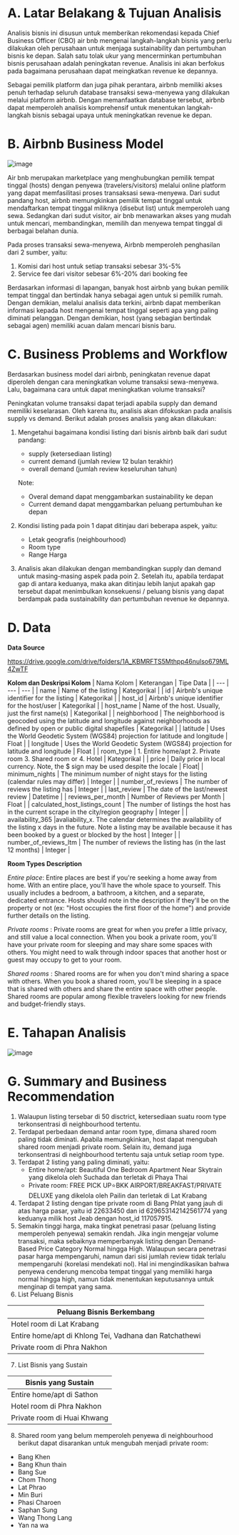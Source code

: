 # A. Latar Belakang & Tujuan Analisis

Analisis bisnis ini disusun untuk memberikan rekomendasi kepada Chief Business Officer (CBO) air bnb mengenai langkah-langkah bisnis yang perlu dilakukan oleh perusahaan untuk menjaga sustainability dan pertumbuhan bisnis ke depan. Salah satu tolak ukur yang mencerminkan pertumbuhan bisnis perusahaan adalah peningkatan revenue. Analisis ini akan berfokus pada bagaimana perusahaan dapat meingkatkan revenue ke depannya.

Sebagai pemilik platform dan juga pihak perantara, airbnb memiliki akses penuh terhadap seluruh database transaksi sewa-menyewa yang dilakukan melalui platform airbnb. Dengan memanfaatkan database tersebut, airbnb dapat memperoleh analisis komprehensif untuk menentukan langkah-langkah bisnis sebagai upaya untuk meningkatkan revenue ke depan.

# B. Airbnb Business Model

![image](https://github.com/user-attachments/assets/2ad769ae-545b-4888-83cc-28d63e9ce47b)

Air bnb merupakan marketplace yang menghubungkan pemilik tempat tinggal (hosts) dengan penyewa (travelers/visitors) melalui online platform yang dapat memfasilitasi proses transaksasi sewa-menyewa. Dari sudut pandang host, airbnb memungkinkan pemilik tempat tinggal untuk mendaftarkan tempat tinggal miliknya (disebut list) untuk memperoleh uang sewa. Sedangkan dari sudut visitor, air bnb menawarkan akses yang mudah untuk mencari, membandingkan, memilih dan menyewa tempat tinggal di berbagai belahan dunia.

Pada proses transaksi sewa-menyewa, Airbnb memperoleh penghasilan dari 2 sumber, yaitu:
1. Komisi dari host untuk setiap transaksi sebesar 3%-5%
2. Service fee dari visitor sebesar 6%-20% dari booking fee

Berdasarkan informasi di lapangan, banyak host airbnb yang bukan pemilik tempat tinggal dan bertindak hanya sebagai agen untuk si pemilik rumah. Dengan demikian, melalui analisis data terkini, airbnb dapat memberikan informasi kepada host mengenai tempat tinggal seperti apa yang paling diminati pelanggan. Dengan demikian, host (yang sebagian bertindak sebagai agen)  memiliki acuan dalam mencari bisnis baru.

# C. Business Problems and Workflow
Berdasarkan business model dari airbnb, peningkatan revenue dapat diperoleh dengan cara meningkatkan volume transaksi sewa-menyewa. Lalu, bagaimana cara untuk dapat meningkatkan volume transaksi?

Peningkatan volume transaksi dapat terjadi apabila supply dan demand memiliki keselarasan. Oleh karena itu, analisis akan difokuskan pada analisis supply vs demand. Berikut adalah proses analisis yang akan dilakukan:

1. Mengetahui bagaimana kondisi listing dari bisnis airbnb baik dari sudut pandang:
    - supply (ketersediaan listing)
    - current demand (jumlah review 12 bulan terakhir)
    - overall demand (jumlah review keseluruhan tahun)
    
    Note:
    - Overal demand dapat menggambarkan sustainability ke depan
    - Current demand dapat menggambarkan peluang pertumbuhan ke depan
    
1. Kondisi listing pada poin 1 dapat ditinjau dari beberapa aspek, yaitu:
    - Letak geografis (neighbourhood)
    - Room type
    - Range Harga
1. Analisis akan dilakukan dengan membandingkan supply dan demand untuk masing-masing aspek pada poin 2. Setelah itu, apabila terdapat gap di antara keduanya, maka akan ditinjau lebih lanjut apakah gap tersebut dapat menimbulkan konsekuensi / peluang bisnis yang dapat berdampak pada sustainability dan pertumbuhan revenue ke depannya.

# D. Data
**Data Source**

https://drive.google.com/drive/folders/1A_KBMRFTS5Mthpp46nulso679ML4ZwTF

**Kolom dan Deskripsi Kolom**
| Nama Kolom | Keterangan | Tipe Data |
| --- | --- | --- |
| name | Name of the listing | Kategorikal |
| id | Airbnb's unique identifier for the listing | Kategorikal |
| host_id | Airbnb's unique identifier for the host/user | Kategorikal |
| host_name | Name of the host. Usually, just the first name(s) | Kategorikal |
| neighborhood | The neighborhood is geocoded using the latitude and longitude against neighborhoods as defined by open or public digital shapefiles | Kategorikal |
| latitude | Uses the World Geodetic System (WGS84) projection for latitude and longitude | Float |
| longitude | Uses the World Geodetic System (WGS84) projection for latitude and longitude | Float |
| room_type | 1. Entire home/apt 2. Private room 3. Shared room or 4. Hotel | Kategorikal |
| price | Daily price in local currency. Note, the $ sign may be used despite the locale | Float|
| minimum_nights | The minimum number of night stays for the listing (calendar rules may differ) | Integer |
| number_of_reviews | The number of reviews the listing has | Integer |
| last_review | The date of the last/newest review | Datetime |
| reviews_per_month | Number of Reviews per Month | Float |
| calculated_host_listings_count | The number of listings the host has in the current scrape in the city/region geography | Integer |
| availability_365 |avaliability_x. The calendar determines the availability of the listing x days in the future. Note a listing may be available because it has been booked by a guest or blocked by the host | Integer |
| number_of_reviews_ltm | The number of reviews the listing has (in the last 12 months) |  Integer |



**Room Types Description**

*Entire place*: Entire places are best if you're seeking a home away from home. With an entire place, you'll have the whole space to yourself. This usually includes a bedroom, a bathroom, a kitchen, and a separate, dedicated entrance. Hosts should note in the description if they'll be on the property or not (ex: "Host occupies the first floor of the home") and provide further details on the listing.

*Private rooms* : Private rooms are great for when you prefer a little privacy, and still value a local connection. When you book a private room, you'll have your private room for sleeping and may share some spaces with others. You might need to walk through indoor spaces that another host or guest may occupy to get to your room.

*Shared rooms* : Shared rooms are for when you don't mind sharing a space with others. When you book a shared room, you'll be sleeping in a space that is shared with others and share the entire space with other people. Shared rooms are popular among flexible travelers looking for new friends and budget-friendly stays.

# E. Tahapan Analisis
![image](https://github.com/user-attachments/assets/eecfa1b3-102a-405a-aa78-ea281a831534)

# G. Summary and Business Recommendation

1. Walaupun listing tersebar di 50 disctrict, ketersediaan suatu room type terkonsentrasi di neighbourhood tertentu. 
2. Terdapat perbedaan demand antar room type, dimana shared room paling tidak diminati. Apabila memungkinkan, host dapat mengubah shared room menjadi private room. Selain itu, demand juga terkonsentrasi di neighbourhood tertentu saja untuk setiap room type.
3. Terdapat 2 listing yang paling diminati, yaitu:
    - Entire home/apt: Beautiful One Bedroom Apartment Near Skytrain yang dikelola oleh Suchada dan terletak di Phaya Thai
    - Private room: FREE PICK UP⭐BKK AIRPORT/BREAKFAST/PRIVATE DELUXE yang dikelola oleh Pailin dan terletak di Lat Krabang
4. Terdapat 2 listing dengan tipe private room di Bang Phlat yang jauh di atas harga pasar, yaitu id 22633450 dan id 629653142142561774 yang keduanya milik host Jeab dengan host_id 117057915.
5. Semakin tinggi harga, maka tingkat penetrasi pasar (peluang listing memperoleh penyewa) semakin rendah. Jika ingin mengejar volume transaksi, maka sebaiknya memperbanyak listing dengan Demand-Based Price Category Normal hingga High. Walaupun secara penetrasi pasar harga mempengaruhi, namun dari sisi jumlah review tidak terlalu mempengaruhi (korelasi mendekati nol). Hal ini mengindikasikan bahwa penyewa cenderung mencoba tempat tinggal yang memiliki harga normal hingga high, namun tidak menentukan keputusannya untuk menginap di tempat yang sama.
6. List Peluang Bisnis

|Peluang Bisnis Berkembang|
|---|
|Hotel room di Lat Krabang|
|Entire home/apt di Khlong Tei, Vadhana dan Ratchathewi|
|Private room di Phra Nakhon|

7. List Bisnis yang Sustain

|Bisnis yang Sustain|
|---|
|Entire home/apt di Sathon|
|Hotel room di Phra Nakhon|
|Private room di Huai Khwang|

8. Shared room yang belum memperoleh penyewa di neighbourhood berikut dapat disarankan untuk mengubah menjadi private room:
- Bang Khen
- Bang Khun thain
- Bang Sue
- Chom Thong
- Lat Phrao
- Min Buri
- Phasi Charoen
- Saphan Sung
- Wang Thong Lang
- Yan na wa



